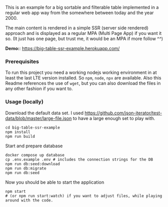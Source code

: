 This is an example for a big sortable and filterable table
implemented in a regular web app way from the somewhere between today and the year 2000.

The main content is rendered in a simple SSR (server side rendered) approach
and is displayed as a regular MPA (Multi Page App) if you want it so.
(It just has one page, but trust me, it would be an MPA if more follow ^^)

**Demo:**: https://big-table-ssr-example.herokuapp.com/

### Prerequisites

To run this project you need a working nodejs working environment
in at least the last LTE version installed. So `npm`, `node`, `npx` are available.
Also this Readme references the use of `wget`, but you can also download the files
in any other fashion if you want to.

### Usage (locally)

Download the default data set. I used https://github.com/json-iterator/test-data/blob/master/large-file.json
to have a large enough set to play with.

```
cd big-table-ssr-example
npm install
npm run build
```

Start and prepare database

```
docker compose up database
cp .env.example .env # includes the connection strings for the DB
npm run db:seed:download
npm run db:migrate
npm run db:seed
```

Now you should be able to start the application

```
npm start
# (or npm run start:watch) if you want to adjust files, while playing around with the code.
```
